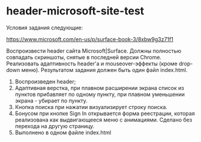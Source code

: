 # header-microsoft-site-test
Условия задания следующие:

https://www.microsoft.com/en-us/p/surface-book-3/8xbw9g3z71f1

Воспроизвести header сайта Microsoft|Surface.
Должны полностью совпадать скриншоты, снятые в последней версии Chrome.
Реализовать адаптивность header'a и mouseover-эффекты (кроме drop-down меню).
Результатом  задания должен быть один файл index.html.

1. Воспроизведен header;
2. Адаптивная верстка, при плавном расширении экрана список из пунктов прибавляет по одному пункту, при плавном уменьшении экрана - убирает по пункту.
3. Кнопка поиска при нажатии визуализирует строку поиска.
4. Бонусом при кнопке Sign In открывается форма реестрации, которая реализована как выдвигающееся меню с анимациями. Сделано без перехода на другую страницу.
5. Выполнено в одном файле index.html
